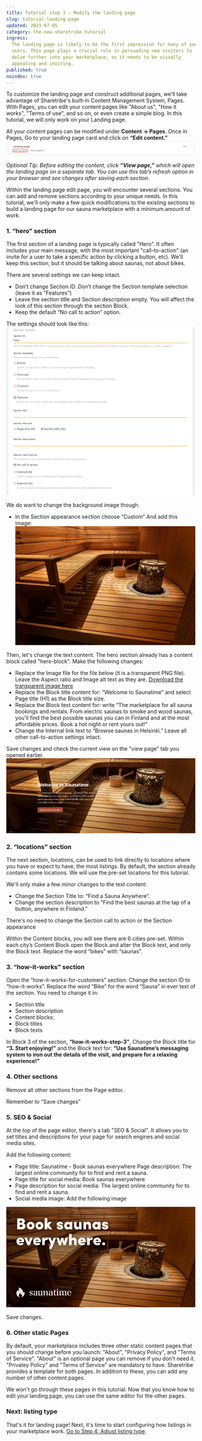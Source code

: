 ```yaml
---
title: Tutorial step 3 – Modify the landing page
slug: tutorial-landing-page
updated: 2023-07-05
category: the-new-sharetribe-tutorial
ingress:
  The landing page is likely to be the first impression for many of your
  users. This page plays a crucial role in persuading new visitors to
  delve further into your marketplace, so it needs to be visually
  appealing and inviting.
published: true
noindex: true
---
```


To customize the landing page and construct additional pages, we'll take
advantage of Sharetribe's built-in Content Management System, Pages.
With Pages, you can edit your content pages like "About us", "How it
works", "Terms of use", and so on, or even create a simple blog. In this
tutorial, we will only work on your Landing page.

All your content pages can be modified under **Content →
Pages**. Once in Pages, Go to your landing page card and click on
**“Edit content.”** ![Edit content image](./editcontent.png)

_Optional Tip: Before editing the content, click **“View page,”** which
will open the landing page on a separate tab. You can use this tab’s
refresh option in your browser and see changes after saving each
section._

Within the landing page edit page, you will encounter several sections.
You can add and remove sections according to your unique needs. In this
tutorial, we'll only make a few quick modifications to the existing
sections to build a landing page for our sauna marketplace with a
minimum amount of work.

### 1. “hero” section

The first section of a landing page is typically called "Hero". It often
includes your main message, with the most important "call-to-action" (an
invite for a user to take a specific action by clicking a button, etc).
We'll keep this section, but it should be talking about saunas, not
about bikes.

There are several settings we can keep intact.

- Don’t change Section ID. Don’t change the Section template selection
  (leave it as “Features”)
- Leave the section title and Section description empty. You will affect
  the look of this section through the section Block.
- Keep the default “No call to action” option.

The settings should look like this: ![Hero section](./herosection.png)

We do want to change the background image though.

- In the Section appearance section choose “Custom” And add this image:
  ![custom settings image](./customsetting.png)

Then, let's change the text content. The hero section already has a
content block called "hero-block". Make the following changes:

- Replace the Image file for the file below (it is a transparent PNG
  file). Leave the Aspect ratio and Image alt text as they are.
  [Download the transparent image here](/tutorial-assets/tns/transparent-image.png)
- Replace the Block title content for: “Welcome to Saunatime” and select
  Page title (H1) as the Block title size.
- Replace the Block text content for: write “The marketplace for all
  sauna bookings and rentals. From electric saunas to smoke and wood
  saunas, you'll find the best possible saunas you can in Finland and at
  the most affordable prices. Book a hot night or rent yours out!”
- Change the Internal link text to “Browse saunas in Helsinki.” Leave
  all other call-to-action settings intact.

Save changes and check the current view on the “view page” tab you
opened earlier. ![Hero section image](./welcomesaunatime.png)

### 2. “locations” section

The next section, locations, can be used to link directly to locations
where you have or expect to have, the most listings. By default, the
section already contains some locations. We will use the pre-set
locations for this tutorial.

We'll only make a few minor changes to the text content:

- Change the Section Title to: “Find a Sauna Anywhere”.
- Change the section description to “Find the best saunas at the tap of
  a button, anywhere in Finland.”

There's no need to change the Section call to action or the Section
appearance

Within the Content blocks, you will see there are 6 cities pre-set.
Within each city’s Content Block open the Block and alter the Block
text, and only the Block text. Replace the word “bikes” with “saunas”.

### 3. “how-it-works” section

Open the “how-it-works-for-customers” section. Change the section ID to
“how-it-works”. Replace the word “Bike” for the word “Sauna” in ever
text of the section. You need to change it in:

- Section title
- Section description
- Content blocks:
- Block titles
- Block texts

In Block 3 of the section, **“how-it-works-step-3”**, Change the Block
title for **“3. Start enjoying!”** and the Block text for: **“Use
Saunatime’s messaging system to iron out the details of the visit, and
prepare for a relaxing experience!”**

### 4. Other sections

Remove all other sections from the Page editor.

Remember to “Save changes”

### 5. SEO & Social

At the top of the page editor, there's a tab "SEO & Social". It allows
you to set titles and descriptions for your page for search engines and
social media sites.

Add the following content:

- Page title: Saunatime - Book saunas everywhere Page description: The
  largest online community for to find and rent a sauna.
- Page title for social media: Book saunas everywhere
- Page description for social media: The largest online community for to
  find and rent a sauna.
- Social media image: Add the following image

![Book saunas everywhere](./seoandsocial.png)

Save changes.

### 6. Other static Pages

By default, your marketplace includes three other static content pages
that you should change before you launch: "About", "Privacy Policy", and
"Terms of Service". "About" is an optional page you can remove if you
don't need it. "Privatey Policy" and "Terms of Service" are mandatory to
have. Sharetribe provides a template for both pages. In addition to
these, you can add any number of other content pages.

We won't go through these pages in this tutorial. Now that you know how
to edit your landing page, you can use the same editor for the other
pages.

### Next: listing type

That's it for landing page! Next, it's time to start configuring how
listings in your marketplace work.
[Go to Step 4: Adjust listing type](/the-new-sharetribe/tutorial-listing-type/).
